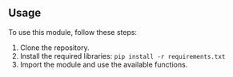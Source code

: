## Usage

To use this module, follow these steps:

1. Clone the repository.
2. Install the required libraries: `pip install -r requirements.txt`
3. Import the module and use the available functions.